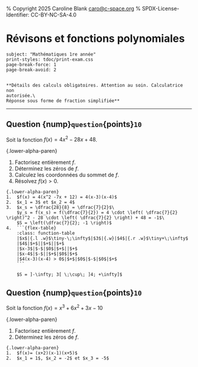 % Copyright 2025 Caroline Blank <caro@c-space.org>
% SPDX-License-Identifier: CC-BY-NC-SA-4.0

# Révisons et fonctions polynomiales

```{metadata}
subject: "Mathématiques 1re année"
print-styles: tdoc/print-exam.css
page-break-force: 1
page-break-avoid: 2
```

```{include} ../../entete-examen.md
```
```{class} align-center
**Détails des calculs obligatoires. Attention au soin. Calculatrice non
autorisée.\
Réponse sous forme de fraction simplifiée**
```
---

## Question {nump}`question`{points}`10`

Soit la fonction $f(x) = 4x^2 - 28x + 48$.

{.lower-alpha-paren}
1.  Factorisez entièrement $f$.
2.  Déterminez les zéros de $f$.
3.  Calculez les coordonnées du sommet de $f$.
4.  Résolvez $f(x) > 0$.



````{solution}
{.lower-alpha-paren}
1.  $f(x) = 4(x^2 -7x + 12) = 4(x-3)(x-4)$
2.  $x_1 = 3$ et $x_2 = 4$
3.  $x_s = \dfrac{28}{8} = \dfrac{7}{2}$\
    $y_s = f(x_s) = f(\dfrac{7}{2}) = 4 \cdot \left( \dfrac{7}{2} \right)^2 - 28 \cdot \left( \dfrac{7}{2} \right) + 48 = -1$\
    $S = \left(\dfrac{7}{2}; -1 \right)$
4.  ```{flex-table}
    :class: function-table
    |$x$|{.l .w}$\tiny-\;\infty$|$3$|{.w}|$4$|{.r .w}$\tiny+\;\infty$
    |$4$|$+$||$+$||$+$
    |$x-3$|$-$|$0$|$+$||$+$
    |$x-4$|$-$||$+$|$0$|$+$
    |$4(x-3)(x-4) > 0$|$+$|$0$|$-$|$0$|$+$
    ```

    $S = ]-\infty; 3[ \;\cup\; ]4; +\infty]$
````

## Question {nump}`question`{points}`10`

Soit la fonction $f(x) = x^3+6x^2+3x-10$

{.lower-alpha-paren}
1.  Factorisez entièrement $f$.
2.  Déterminez les zéros de $f$.

```{solution}
{.lower-alpha-paren}
1.  $f(x)= (x+2)(x-1)(x+5)$
2.  $x_1 = 1$, $x_2 = -2$ et $x_3 = -5$
```


